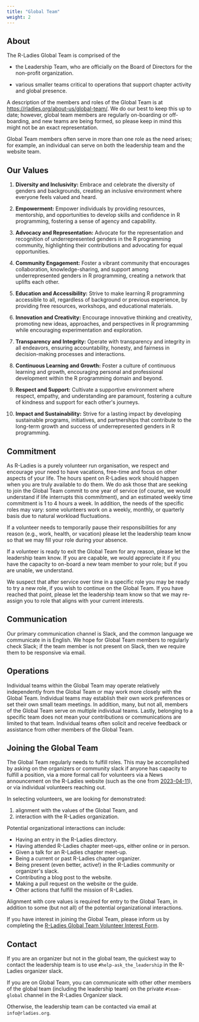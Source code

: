 ```yaml
---
title: "Global Team"
weight: 2
---
```



## About

The R-Ladies Global Team is comprised of the 

* the Leadership Team, who are officially on the Board of Directors for the 
non-profit organization.

* various smaller teams critical to operations that support chapter activity
and global presence.

A description of the members and roles of the Global Team is at <https://rladies.org/about-us/global-team/>. 
We do our best to keep this up to date;
however, global team members are regularly on-boarding or off-boarding, and new teams
are being formed, so please keep in mind this might not be an exact
representation.

Global Team members often serve in more than one role as the need arises; for example,
an individual can serve on both the leadership team and the website team.

## Our Values

1. **Diversity and Inclusivity:** Embrace and celebrate the diversity of genders and backgrounds, creating an inclusive environment where everyone feels valued and heard.

2. **Empowerment:** Empower individuals by providing resources, mentorship, and opportunities to develop skills and confidence in R programming, fostering a sense of agency and capability.

3. **Advocacy and Representation:** Advocate for the representation and recognition of underrepresented genders in the R programming community, highlighting their contributions and advocating for equal opportunities.

4. **Community Engagement:** Foster a vibrant community that encourages collaboration, knowledge-sharing, and support among underrepresented genders in R programming, creating a network that uplifts each other.

5. **Education and Accessibility:** Strive to make learning R programming accessible to all, regardless of background or previous experience, by providing free resources, workshops, and educational materials.

6. **Innovation and Creativity:** Encourage innovative thinking and creativity, promoting new ideas, approaches, and perspectives in R programming while encouraging experimentation and exploration.

7. **Transparency and Integrity:** Operate with transparency and integrity in all endeavors, ensuring accountability, honesty, and fairness in decision-making processes and interactions.

8. **Continuous Learning and Growth:** Foster a culture of continuous learning and growth, encouraging personal and professional development within the R programming domain and beyond.

9. **Respect and Support:** Cultivate a supportive environment where respect, empathy, and understanding are paramount, fostering a culture of kindness and support for each other's journeys.

10. **Impact and Sustainability:** Strive for a lasting impact by developing sustainable programs, initiatives, and partnerships that contribute to the long-term growth and success of underrepresented genders in R programming.

## Commitment

As R-Ladies is a purely volunteer run organisation, we respect and encourage your
need to have vacations, free-time and focus on other aspects of your life. The 
hours spent on R-Ladies work should happen when you are truly available to do them. 
We do ask those that are seeking to join the Global Team commit to one year of service 
(of course, we would understand if life interrupts this commitment), and an estimated
weekly time commitment is 1 to 4 hours a week. In addition, the needs of
the specific roles may vary: some volunteers work on a weekly, monthly, or quarterly
basis due to natural workload fluctuations.

If a volunteer needs to temporarily pause their responsibilities for any reason
(e.g., work, health, or vacation) please let the leadership team know so that we
may fill your role during your absence.

If a volunteer is ready to exit the Global Team for any reason, please let the leadership
team know. If you are capable, we would appreciate it if you have the capacity to on-board a new
team member to your role; but if you are unable, we understand.

We suspect that after service over time in a specific role you may be ready to
try a new role, if you wish to continue on the Global Team. If you have reached that
point, please let the leadership team know so that we may re-assign you to role
that aligns with your current interests.

## Communication

Our primary communication channel is Slack, and the common language we communicate
in is English. We hope for Global Team members to regularly check Slack; if the 
team member is not present on Slack, then we require them to be responsive via email.

## Operations

Individual teams within the Global Team may operate relatively independently
from the Global Team or may work more closely with the Global Team. Individual
teams may establish their own work preferences or set their own small team meetings.
In addition, many, but not all, members of the Global Team serve on multiple 
individual teams. Lastly, belonging to a specific team does not mean your contributions
or communications are limited to that team. Individual teams often solicit and
receive feedback or assistance from other members of the Global Team.

## Joining the Global Team

The Global Team regularly needs to fulfill roles. This may be accomplished by 
asking on the organizers or community slack if anyone has capacity to fulfill a 
position, via a more formal call for volunteers via a News announcement on the 
R-Ladies website (such as the one from [2023-04-11](https://rladies.org/news/2023-04-11-global-team-recruiting/)),
or via individual volunteers reaching out.

In selecting volunteers, we are looking for demonstrated:
1. alignment with the values of the Global Team, and
2. interaction with the R-Ladies organization.


Potential organizational interactions can include:
* Having an entry in the R-Ladies directory.
* Having attended R-Ladies chapter meet-ups, either online or in person.
* Given a talk for an R-Ladies chapter meet-up.
* Being a current or past R-Ladies chapter organizer.
* Being present (even better, active!) in the R-Ladies community or organizer's slack.
* Contributing a blog post to the website.
* Making a pull request on the website or the guide.
* Other actions that fulfill the mission of R-Ladies.

Alignment with core values is required for entry to the Global Team, in addition
to some (but not all) of the potential organizational interactions.

If you have interest in joining the Global Team, please inform us by completing the [R-Ladies Global Team Volunteer Interest Form](https://airtable.com/appgo0YoQ9oIc6Qa1/pagvJWAClzKUO7Tak/form).

## Contact

If you are an organizer but not in the global team, the quickest way to contact
the leadership team is to use `#help-ask_the_leadership` in the R-Ladies organizer slack.

If you are on Global Team, you can communicate with other other members of the global
team (including the leadership team) on the private `#team-global` channel
in the R-Ladies Organizer slack.

Otherwise, the leadership team can be contacted via email at `info@rladies.org`.

